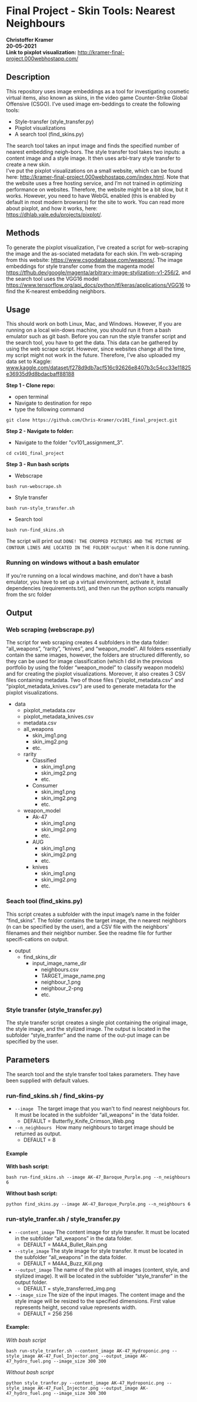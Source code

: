 # Final Project - Skin Tools: Nearest Neighbours
**Christoffer Kramer**  
**20-05-2021**  
**Link to pixplot visualization:** http://kramer-final-project.000webhostapp.com/  

## Description
This repository uses image embeddings as a tool for investigating cosmetic virtual items, also known as skins, in the video game Counter-Strike Global Offensive (CSGO). I’ve used image em-beddings to create the following tools:
- Style-transfer (style_transfer.py)
- Pixplot visualizations 
- A search tool (find_skins.py)  

The search tool takes an input image and finds the specified number of nearest embedding neigh-bors. The style transfer tool takes two inputs: a content image and a style image. It then uses arbi-trary style transfer to create a new skin.  
I’ve put the pixplot visualizations on a small website, which can be found here: http://kramer-final-project.000webhostapp.com/index.html. Note that the website uses a free hosting service, and I’m not trained in optimizing performance on websites. Therefore, the website might be a bit slow, but it works. However, you need to have WebGL enabled (this is enabled by default in most modern browsers) for the site to work.
You can read more about pixplot, and how it works, here: https://dhlab.yale.edu/projects/pixplot/. 


## Methods
To generate the pixplot visualization, I’ve created a script for web-scraping the image and the as-sociated metadata for each skin. I’m web-scraping from this website: https://www.csgodatabase.com/weapons/. The image embeddings for style transfer come from the magenta model https://tfhub.dev/google/magenta/arbitrary-image-stylization-v1-256/2, and the search tool uses the VGG16 model https://www.tensorflow.org/api_docs/python/tf/keras/applications/VGG16 to find the K-nearest embedding neighbors.  

## Usage  
This should work on both Linux, Mac, and Windows. However, If you are running on a local win-dows machine, you should run it from a bash emulator such as git bash. 
Before you can run the style transfer script and the search tool, you have to get the data. This data can be gathered by using the web scrape script.
However, since websites change all the time, my script might not work in the future. Therefore, I’ve also uploaded my data set to Kaggle:
www.kaggle.com/dataset/f278d9db7acf516c92626e8407b3c54cc33e11825e36935d9d8bdacbaff88188  
 
**Step 1 - Clone repo:**
- open terminal
- Navigate to destination for repo
- type the following command
 ```console
git clone https://github.com/Chris-Kramer/cv101_final_project.git  
 ```
**Step 2 - Navigate to folder:**
- Navigate to the folder "cv101_assignment_3".
```console
cd cv101_final_project
```  
**Step 3 - Run bash scripts**  
- Webscrape  
```console
bash run-webscrape.sh
```  
- Style transfer  
```console
bash run-style_transfer.sh
```  
- Search tool  
```console
bash run-find_skins.sh
```  
The script will print out `DONE! THE CROPPED PICTURES AND THE PICTURE OF CONTOUR LINES ARE LOCATED IN THE FOLDER'output'` when it is done running. 

### Running on windows without a bash emulator
If you're running on a local windows machine, and don't have a bash emulator, you have to set up a virtual environment, activate it, install dependencies (requirements.txt), and then run the python scripts manually from the src folder  

## Output
### Web scraping (webscrape.py)
The script for web scraping creates 4 subfolders in the data folder: “all_weapons”, “rarity”, “knives”, and “weapon_model”. All folders essentially contain the same images, however, the folders are structured differently, so they can be used for image classification (which I did in the previous portfolio by using the folder “weapon_model” to classify weapon models) and for creating the pixplot visualizations. Moreover, it also creates 3 CSV files containing metadata. Two of those files (“pixplot_metadata.csv” and “pixplot_metadata_knives.csv”) are used to generate metadata for the pixplot visualizations.  
- data  
    - pixplot_metadata.csv
    - pixplot_metadata_knives.csv
    - metadata.csv
    - all_weapons
        - skin_img1.png
        - skin_img2.png
        - etc.
    - rarity
        - Classified
            - skin_img1.png
            - skin_img2.png
            - etc.
        - Consumer
            - skin_img1.png
            - skin_img2.png
            - etc.
    - weapon_model
        - Ak-47
            - skin_img1.png
            - skin_img2.png
            - etc.
        - AUG
            - skin_img1.png
            - skin_img2.png
            - etc.
        - knives
            - skin_img1.png
            - skin_img2.png
            - etc.

### Seach tool (find_skins.py)
This script creates a subfolder with the input image’s name in the folder “find_skins”. The folder contains the target image, the n nearest neighbors (n can be specified by the user), and a CSV file with the neighbors' filenames and their neighbor number. See the readme file for further specifi-cations on output.  
- output
    - find_skins_dir
        - input_image_name_dir
            - neighbours.csv
            - TARGET_image_name.png
            - neighbour_1.png
            - neighbour_2-png
            - etc.

### Style transfer (style_transfer.py)
The style transfer script creates a single plot containing the original image, the style image, and the stylized image. The output is located in the subfolder “style_tranfer” and the name of the out-put image can be specified by the user.  

## Parameters
The search tool and the style transfer tool takes parameters. They have been supplied with default values.  
### run-find_skins.sh / find_skins-py
- `--image ` The target image that you wan't to find nearest neighbours for. It must be located in the subfolder “all_weapons” in the 'data folder.  
    - DEFAULT = Butterfly_Knife_Crimson_Web.png  
- `--n_neighbours ` How many neighbours to target image should be returned as output.  
    - DEFAULT = 8  
#### Example  
**With bash script:**  
```console
bash run-find_skins.sh --image AK-47_Baroque_Purple.png --n_neighbours 6
```  
**Without bash script:**  
```console
python find_skins.py --image AK-47_Baroque_Purple.png --n_neighbours 6
```
### run-style_tranfer.sh / style_transfer.py 
- `--content_image` The content image for style transfer. It must be located in the subfolder “all_weapons” in the data folder.  
    - DEFAULT = M4A4_Bullet_Rain.png
- `--style_image` The style image for style transfer. It must be located in the subfolder “all_weapons” in the data folder. 
    - DEFAULT = M4A4_Buzz_Kill.png 
- `--output_image` The name of the plot with all images (content, style, and stylized image). It will be located in the subfolder “style_transfer” in the output folder.  
    - DEFAULT = style_transferred_img.png  
- `--image_size` The size of the input images. The content image and the style image will be resized to the specified dimensions. First value represents height, second value represents width.  
    - DEFAULT = 256 256  
   
#### Example:  
_With bash script_
```console
bash run-style_tranfer.sh --content_image AK-47_Hydroponic.png --style_image AK-47_Fuel_Injector.png --output_image AK-47_hydro_fuel.png --image_size 300 300
```  
_Without bash script_
```console
python style_tranfer.py --content_image AK-47_Hydroponic.png --style_image AK-47_Fuel_Injector.png --output_image AK-47_hydro_fuel.png --image_size 300 300
```  